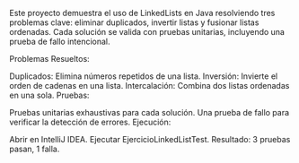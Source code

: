 Este proyecto demuestra el uso de LinkedLists en Java resolviendo tres problemas clave: eliminar duplicados, invertir listas y fusionar listas ordenadas. Cada solución se valida con pruebas unitarias, incluyendo una prueba de fallo intencional.

Problemas Resueltos:

Duplicados: Elimina números repetidos de una lista.
Inversión: Invierte el orden de cadenas en una lista.
Intercalación: Combina dos listas ordenadas en una sola.
Pruebas:

Pruebas unitarias exhaustivas para cada solución.
Una prueba de fallo para verificar la detección de errores.
Ejecución:

Abrir en IntelliJ IDEA.
Ejecutar EjercicioLinkedListTest.
Resultado: 3 pruebas pasan, 1 falla.
